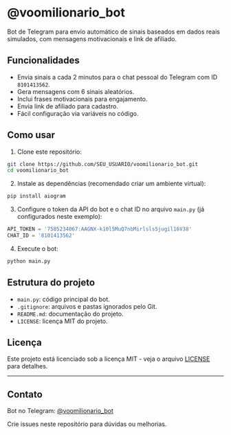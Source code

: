 # @voomilionario_bot

Bot de Telegram para envio automático de sinais baseados em dados reais simulados, com mensagens motivacionais e link de afiliado.

## Funcionalidades

- Envia sinais a cada 2 minutos para o chat pessoal do Telegram com ID `8101413562`.
- Gera mensagens com 6 sinais aleatórios.
- Inclui frases motivacionais para engajamento.
- Envia link de afiliado para cadastro.
- Fácil configuração via variáveis no código.

## Como usar

1. Clone este repositório:
```bash
git clone https://github.com/SEU_USUARIO/voomilionario_bot.git
cd voomilionario_bot
```

2. Instale as dependências (recomendado criar um ambiente virtual):
```bash
pip install aiogram
```

3. Configure o token da API do bot e o chat ID no arquivo `main.py` (já configurados neste exemplo):
```python
API_TOKEN = '7585234067:AAGNX-k10l5MuQ7nbMirlsls5jugil16V38'
CHAT_ID = '8101413562'
```

4. Execute o bot:
```bash
python main.py
```

## Estrutura do projeto

- `main.py`: código principal do bot.
- `.gitignore`: arquivos e pastas ignorados pelo Git.
- `README.md`: documentação do projeto.
- `LICENSE`: licença MIT do projeto.

## Licença

Este projeto está licenciado sob a licença MIT - veja o arquivo [LICENSE](LICENSE) para detalhes.

---

## Contato

Bot no Telegram: [@voomilionario_bot](https://t.me/voomilionario_bot)

Crie issues neste repositório para dúvidas ou melhorias.
